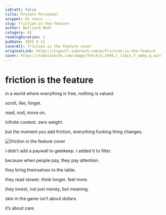```yaml
---
isDraft: false
title: Projets Personnel
snippet: En cours ...
slug: friction-is-the-feature
author: Belliard Maël
category: AI
readingDuration: 1
pubDate: 2025 9 12
coverAlt: friction is the feature cover
originalLink: https://signull.substack.com/p/friction-is-the-feature
cover: https://substackcdn.com/image/fetch/w_1456,c_limit,f_webp,q_auto:good,fl_progressive:steep/https%3A%2F%2Fsubstack-post-media.s3.amazonaws.com%2Fpublic%2Fimages%2Faf9f6d5e-b688-4c8b-b243-3f55362cccc5_1024x1024.png
---
```


# friction is the feature
in a world where everything is free, nothing is valued.

scroll, like, forget.

read, nod, move on.

infinite content. zero weight.

but the moment you add friction, everything fucking thing changes.

![friction is the feature cover](https://substackcdn.com/image/fetch/w_1456,c_limit,f_webp,q_auto:good,fl_progressive:steep/https%3A%2F%2Fsubstack-post-media.s3.amazonaws.com%2Fpublic%2Fimages%2Faf9f6d5e-b688-4c8b-b243-3f55362cccc5_1024x1024.png)

i didn’t add a paywall to gatekeep. i added it to filter.

because when people pay, they pay attention.

they bring themselves to the table.

they read slower. think longer. feel more.

they invest, not just money, but meaning.

skin in the game isn’t about dollars.

it’s about care.


